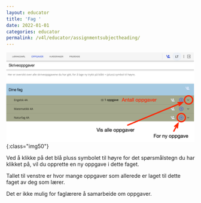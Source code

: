 ```yaml
---
layout: educator
title: 'Fag '
date: 2022-01-01
categories: educator
permalink: /v4l/educator/assignmentsubjectheading/
---
```


![Oppgave oversikt](/assets/img/educator/assignment1.png){:class="img50"}


Ved å klikke på det blå pluss symbolet til høyre for det spørsmålstegn du har klikket på, vil du opprette en ny oppgave i dette faget.

Tallet til venstre er hvor mange oppgaver som allerede er laget til dette faget av deg som lærer.

Det er ikke mulig for faglærere å samarbeide om oppgaver. 